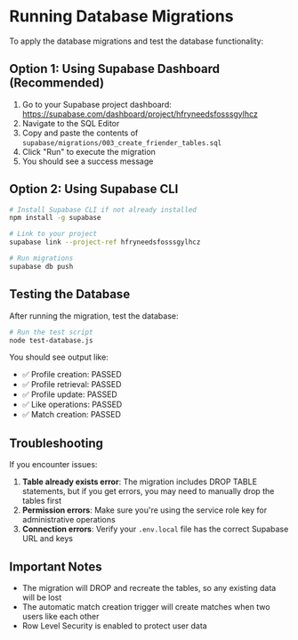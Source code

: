 # Running Database Migrations

To apply the database migrations and test the database functionality:

## Option 1: Using Supabase Dashboard (Recommended)

1. Go to your Supabase project dashboard: https://supabase.com/dashboard/project/hfryneedsfosssgylhcz
2. Navigate to the SQL Editor
3. Copy and paste the contents of `supabase/migrations/003_create_friender_tables.sql`
4. Click "Run" to execute the migration
5. You should see a success message

## Option 2: Using Supabase CLI

```bash
# Install Supabase CLI if not already installed
npm install -g supabase

# Link to your project
supabase link --project-ref hfryneedsfosssgylhcz

# Run migrations
supabase db push
```

## Testing the Database

After running the migration, test the database:

```bash
# Run the test script
node test-database.js
```

You should see output like:
- ✅ Profile creation: PASSED
- ✅ Profile retrieval: PASSED
- ✅ Profile update: PASSED
- ✅ Like operations: PASSED
- ✅ Match creation: PASSED

## Troubleshooting

If you encounter issues:

1. **Table already exists error**: The migration includes DROP TABLE statements, but if you get errors, you may need to manually drop the tables first
2. **Permission errors**: Make sure you're using the service role key for administrative operations
3. **Connection errors**: Verify your `.env.local` file has the correct Supabase URL and keys

## Important Notes

- The migration will DROP and recreate the tables, so any existing data will be lost
- The automatic match creation trigger will create matches when two users like each other
- Row Level Security is enabled to protect user data